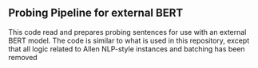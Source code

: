 
## Probing Pipeline for external BERT

This code read and prepares probing sentences for use with an external BERT model.
The code is similar to what is used in this repository,
 except that all logic related to Allen NLP-style instances and batching has been removed